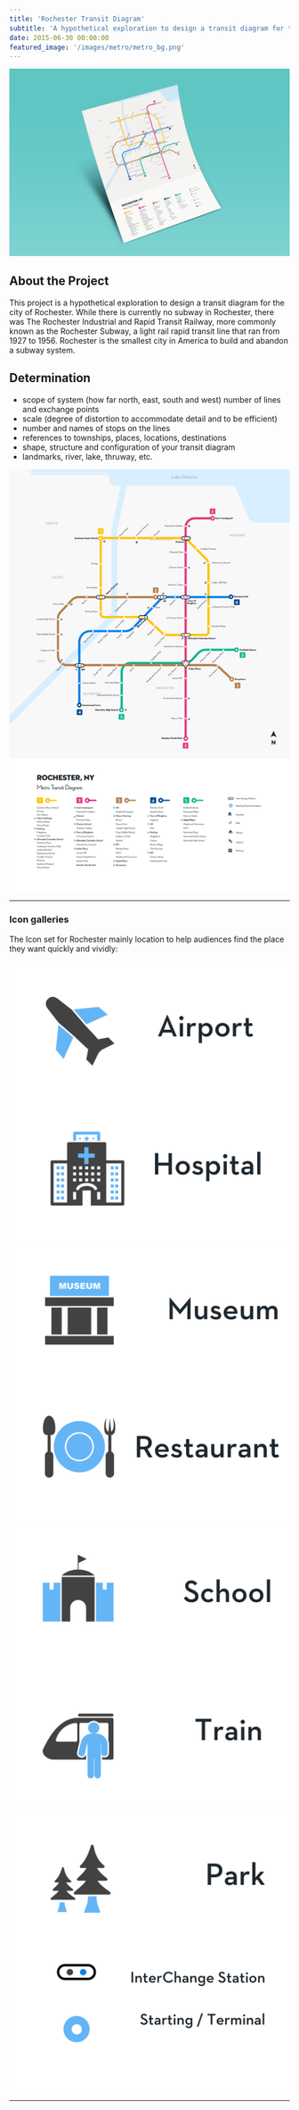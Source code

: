```yaml
---
title: 'Rochester Transit Diagram'
subtitle: 'A hypothetical exploration to design a transit diagram for the city of Rochester.'
date: 2015-06-30 00:00:00
featured_image: '/images/metro/metro_bg.png'
---
```


![](/images/metro/mockup.jpg)

## About the Project

This project is a hypothetical exploration to design a transit diagram for the city of Rochester. While there is currently no subway in Rochester, there was The Rochester Industrial and Rapid Transit Railway, more commonly known as the Rochester Subway, a light rail rapid transit line that ran from 1927 to 1956. Rochester is the smallest city in America to build and abandon a subway system.

## Determination
- scope of system (how far north, east, south and west)
number of lines and exchange points
- scale (degree of distortion to accommodate detail and to be efficient)
- number and names of stops on the lines
- references to townships, places, locations, destinations
- shape, structure and configuration of your transit diagram
- landmarks, river, lake, thruway, etc.


![](/images/metro/metro.png)

---

### Icon galleries


The Icon set for Rochester mainly location to help audiences find the place they want quickly and vividly:

<div class="gallery" data-columns="4">
	<img src="/images/metro/icon1.png">
	<img src="/images/metro/icon2.png">
	<img src="/images/metro/icon3.png">
	<img src="/images/metro/icon4.png">
	</div>

---